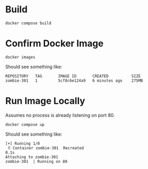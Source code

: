 # Build

```
docker compose build
```

# Confirm Docker Image

```
docker images
```

Should see something like:

```
REPOSITORY   TAG       IMAGE ID       CREATED          SIZE
zombie-301   1         5cf8c6e124a9   6 minutes ago    275MB
```

# Run Image Locally

Assumes no process is already listening on port 80.

```
docker compose up
```

Should see something like:

```
[+] Running 1/0
 ⠿ Container zombie-301  Recreated                                                                                                                                                                                  0.1s
Attaching to zombie-301
zombie-301  | Running on 80
```
